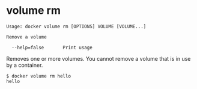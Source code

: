 <!--[metadata]>
+++
title = "volume rm"
description = "the volume rm command description and usage"
keywords = ["volume, rm"]
[menu.main]
parent = "smn_cli"
+++
<![end-metadata]-->

# volume rm

    Usage: docker volume rm [OPTIONS] VOLUME [VOLUME...]

    Remove a volume

      --help=false       Print usage

Removes one or more volumes. You cannot remove a volume that is in use by a container.

    $ docker volume rm hello
    hello
